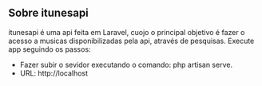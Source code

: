 
## Sobre itunesapi

itunesapi é uma api feita em Laravel, cuojo o principal objetivo é fazer o acesso a musicas disponibilizadas pela api, através de pesquisas. Execute app seguindo os passos:

- Fazer subir o sevidor executando o comando: php artisan serve.
- URL: http://localhost

